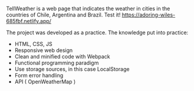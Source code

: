 TellWeather is a web page that indicates the weather in cities in the countries of Chile, Argentina and Brazil. 
Test it!
https://adoring-wiles-685fbf.netlify.app/

The project was developed as a practice. The knowledge put into practice:
- HTML, CSS, JS
- Responsive web design
- Clean and minified code with Webpack
- Functional programming paradigm
- Use storage sources, in this case LocalStorage
- Form error handling
- API ( OpenWeatherMap )